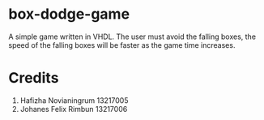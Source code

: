 # box-dodge-game
A simple game written in VHDL. The user must avoid the falling boxes, the speed of the falling boxes will be faster as the game time increases.


# Credits
1. Hafizha Novianingrum 13217005
2. Johanes Felix Rimbun 13217006
